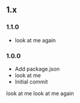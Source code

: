## 1.x

### 1.1.0

* look at me again

### 1.0.0

* Add package.json
* look at me
* Initial commit

look at me
look at me again
